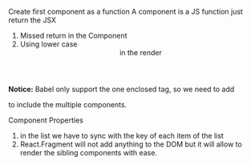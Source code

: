 Create first component as a function
A component is a JS function just return the JSX
1. Missed return in the Component 
2. Using lower case <header/> in the render

**Notice:**
Babel only support the one enclosed tag, so we need to add <div> to include the multiple components.


Component Properties
1. in the list we have to sync with the key of each item of the list
2. React.Fragment will not add anything to the DOM but it will allow to render the sibling components with ease.
